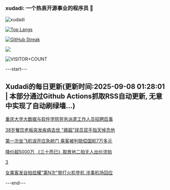 ### xudadi: 一个热衷开源事业的程序员 👋

![xudadi](https://github-readme-stats-git-masterorgs-github-readme-stats-team.vercel.app/api?username=xudadi)

[![Top Langs](https://github-readme-stats.vercel.app/api/top-langs/?username=xudadi)](https://github.com/anuraghazra/github-readme-stats)

[![GitHub Streak](https://streak-stats.demolab.com?user=xudadi&locale=zh_Hans)](https://git.io/streak-stats)

![](https://raw.githubusercontent.com/xudadi/xudadi/main/assets/github-contribution-grid-snake.svg)

![VISITOR+COUNT](https://komarev.com/ghpvc/?username=xudadi&label=VISITOR+COUNT)


---start---

## Xudadi的每日更新(更新时间:2025-09-08 01:28:01 | 本部分通过Github Actions抓取RSS自动更新, 无意中实现了自动刷绿墙...)

[重庆大学大数据与软件学院劳务派遣工作人员招聘启事](https://www.gongkaoleida.com/article/2606356)

[38岁餐饮老板突发疾病去世 "赣超"球员双手指天悼念他](https://m.163.com/news/article/K8SCBKIH053469LG.html)

[第一次坐飞机误开应急舱门 乘客被判赔偿国航7万多元](https://m.163.com/news/article/K8PRFGR60514D3UH.html)

[降价超5000万 《三十而已》取景地二拍无人出价流拍](https://m.163.com/news/article/K8S5JGHH0514R9P4.html)

[3](https://m.163.com/touch/news/sub/domestic)

[女乘客发自拍炫耀"第N次"带打火机登机 涉事机场回应](https://m.163.com/news/article/K8RVKA2G05561G0D.html)

---end---
